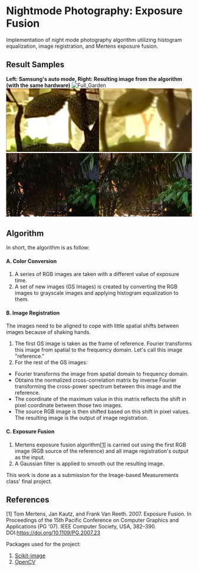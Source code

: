 # Nightmode Photography: Exposure Fusion

Implementation of night mode photography algorithm utilizing histogram equalization, image registration, and Mertens exposure fusion.

## Result Samples

**Left: Samsung's auto mode, Right: Resulting image from the algorithm (with the same hardware)**
![Full_Garden](https://github.com/eraraya-ricardo/nightmode-exposure-fusion/blob/main/Kebun/comparison_full.jpg)
![Sign_Garden](https://github.com/eraraya-ricardo/nightmode-exposure-fusion/blob/main/Kebun/comparison_sign.jpg)
![Tree_Garden](https://github.com/eraraya-ricardo/nightmode-exposure-fusion/blob/main/Kebun/comparison_tree.jpg)

## Algorithm

In short, the algorithm is as follow: <br>
#### A. Color Conversion <br>
1. A series of RGB images are taken with a different value of exposure time. <br>
2. A set of new images (GS Images) is created by converting the RGB images to grayscale images and applying histogram equalization to them. <br>

#### B. Image Registration <br>
The images need to be aligned to cope with little spatial shifts between images because of shaking hands. <br>
1. The first GS image is taken as the frame of reference. Fourier transforms this image from spatial to the frequency domain. Let's call this image "reference." <br>
2. For the rest of the GS images: <br>
- Fourier transforms the image from spatial domain to frequency domain.
- Obtains the normalized cross-correlation matrix by inverse Fourier transforming the cross-power spectrum between this image and the reference.
- The coordinate of the maximum value in this matrix reflects the shift in pixel coordinate between those two images.
- The source RGB image is then shifted based on this shift in pixel values. The resulting image is the output of image registration. <br>

#### C. Exposure Fusion
1. Mertens exposure fusion algorithm[[1]](https://dl.acm.org/doi/abs/10.1109/PG.2007.23) is carried out using the first RGB image (RGB source of the reference) and all image registration's output as the input.
2. A Gaussian filter is applied to smooth out the resulting image.

This work is done as a submission for the Image-based Measurements class' final project.

## References

[1] Tom Mertens, Jan Kautz, and Frank Van Reeth. 2007. Exposure Fusion. In Proceedings of the 15th Pacific Conference on Computer Graphics and Applications (PG '07). IEEE Computer Society, USA, 382–390. DOI:https://doi.org/10.1109/PG.2007.23

Packages used for the project:
1. [Scikit-image](https://scikit-image.org/)
2. [OpenCV](https://opencv.org/)
